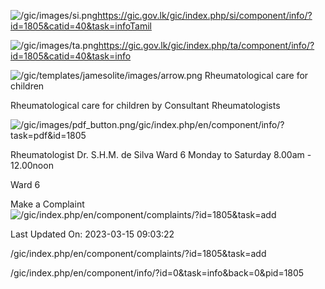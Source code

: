 <!-- Source: https://gic.gov.lk/gic/index.php/en/component/info/?id=1805&catid=40&task=info -->

![/gic/images/si.png](/gic/images/si.png)https://gic.gov.lk/gic/index.php/si/component/info/?id=1805&catid=40&task=infoTamil

![/gic/images/ta.png](/gic/images/ta.png)https://gic.gov.lk/gic/index.php/ta/component/info/?id=1805&catid=40&task=info

![/gic/templates/jamesolite/images/arrow.png](/gic/templates/jamesolite/images/arrow.png) Rheumatological care for children

Rheumatological care for children by Consultant Rheumatologists

![/gic/images/pdf_button.png](/gic/images/pdf_button.png)/gic/index.php/en/component/info/?task=pdf&id=1805

Rheumatologist Dr. S.H.M. de Silva Ward 6 Monday to Saturday 8.00am - 12.00noon

Ward 6

Make a Complaint ![/gic/index.php/en/component/complaints/?id=1805&task=add](/gic/index.php/en/component/complaints/?id=1805&task=add)

Last Updated On: 2023-03-15 09:03:22

/gic/index.php/en/component/complaints/?id=1805&task=add

/gic/index.php/en/component/info/?id=0&task=info&back=0&pid=1805